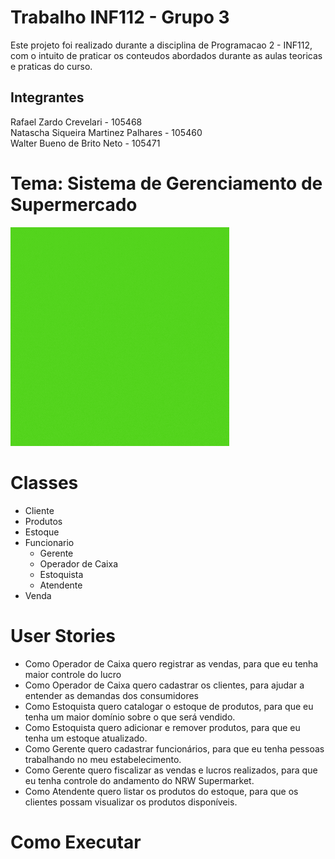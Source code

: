 # Trabalho INF112 - Grupo 3
Este projeto foi realizado durante a disciplina de Programacao 2 - INF112, com o intuito de praticar os conteudos abordados durante as aulas teoricas e praticas do curso.

## Integrantes
Rafael Zardo Crevelari - 105468 <br>
Natascha Siqueira Martinez Palhares - 105460 <br>
Walter Bueno de Brito Neto - 105471 <br>

# Tema: Sistema de Gerenciamento de Supermercado

![Alt text](https://github.com/INF112-Programacao2/20212-team-3/blob/main/Imagens/logoNRW.gif)

# Classes
 - Cliente
 - Produtos
 - Estoque
 - Funcionario
   - Gerente 
   - Operador de Caixa 
   - Estoquista 
   - Atendente 
 - Venda

# User Stories
 - Como Operador de Caixa quero registrar as vendas, para que eu tenha maior
controle do lucro
 - Como Operador de Caixa quero cadastrar os clientes, para ajudar a entender
as demandas dos consumidores
 - Como Estoquista quero catalogar o estoque de produtos, para que eu tenha
um maior domínio sobre o que será vendido.
 - Como Estoquista quero adicionar e remover produtos, para que eu tenha um
estoque atualizado.
 - Como Gerente quero cadastrar funcionários, para que eu tenha pessoas
trabalhando no meu estabelecimento.
 - Como Gerente quero fiscalizar as vendas e lucros realizados, para que eu
tenha controle do andamento do NRW Supermarket.
 - Como Atendente quero listar os produtos do estoque, para que os clientes
possam visualizar os produtos disponíveis.

# Como Executar
